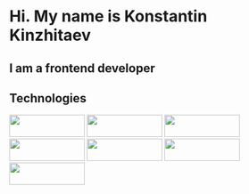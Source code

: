 # Hi. My name is Konstantin Kinzhitaev
## I am a frontend developer

## Technologies
<img src="https://img.shields.io/badge/HTML5-00BFFF?style=for-the-badge&logo=HTML5&logoColor=E34F26" width="135" height="40">  <img src="https://img.shields.io/badge/css3-00BFFF?style=for-the-badge&logo=css3&logoColor=1572B6" width="135" height="40">  <img src="https://img.shields.io/badge/JavaScript-F7DF1E?style=for-the-badge&logo=jss&logoColor=000000" width="135" height="40"> <img src="https://img.shields.io/badge/Git-FA8072?style=for-the-badge&logo=git&logoColor=F05032" width="135" height="40">  <img src="https://img.shields.io/badge/JQuery-4169E1?style=for-the-badge&logo=JQuery&logoColor=000000" width="135" height="40"> <img src="https://img.shields.io/badge/React-464544?style=for-the-badge&logo=React&logoColor=61DAFB" width="135" height="40"> <img src="https://img.shields.io/badge/Node.js-151719?style=for-the-badge&logo=nodedotjs&logoColor=339933" width="135" height="40">